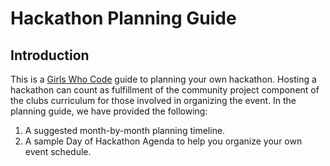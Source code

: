 # Hackathon Planning Guide 

## Introduction 

This is a [Girls Who Code](www.girlswhocode.com) guide to planning your own hackathon. Hosting a hackathon can count as fulfillment of the community project component of the clubs curriculum for those involved in organizing the event. In the planning guide, we have provided the following:
 
1. A suggested month-by-month planning timeline. 
2. A sample Day of Hackathon Agenda to help you organize your own event schedule. 



